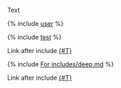 Text

{% include [user](includes/user.md) %}

{% include [test](includes/test.md) %}

Link after include
[{#T}](./1.md)

<!--{% include [For includes/deep.md](includes/deep.md) %}-->
{% include [For includes/deep.md](includes/deep.md) %}

Link after include
[{#T}](./1.md#subtitle)
